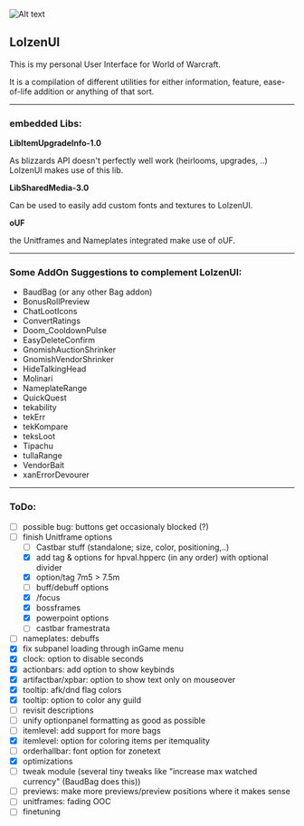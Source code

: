 ![Alt text](http://abload.de/img/wowscrnshot_112417_185tsk5.jpg "Screenshot1")

## LolzenUI
This is my personal User Interface for World of Warcraft.

It is a compilation of different utilities for either information, feature, ease-of-life addition or anything of that sort.

------
### embedded Libs:
**LibItemUpgradeInfo-1.0**

As blizzards API doesn't perfectly well work (heirlooms, upgrades, ..) LolzenUI makes use of this lib.

**LibSharedMedia-3.0**

Can be used to easily add custom fonts and textures to LolzenUI.

**oUF**

the Unitframes and Nameplates integrated make use of oUF.

------
### Some AddOn Suggestions to complement LolzenUI:
- BaudBag (or any other Bag addon)
- BonusRollPreview
- ChatLootIcons
- ConvertRatings
- Doom_CooldownPulse
- EasyDeleteConfirm
- GnomishAuctionShrinker
- GnomishVendorShrinker
- HideTalkingHead
- Molinari
- NameplateRange
- QuickQuest
- tekability
- tekErr
- tekKompare
- teksLoot
- Tipachu
- tullaRange
- VendorBait
- xanErrorDevourer

------
### ToDo:
- [ ] possible bug: buttons get occasionaly blocked (?)
- [ ] finish Unitframe options
  - [ ] Castbar stuff (standalone; size, color, positioning,..)
  - [x] add tag & options for hpval.hpperc (in any order) with optional divider
  - [x] option/tag 7m5 > 7.5m
  - [ ] buff/debuff options
  - [x] /focus
  - [x] bossframes
  - [x] powerpoint options
  - [ ] castbar framestrata
- [ ] nameplates: debuffs
- [x] fix subpanel loading through inGame menu
- [x] clock: option to disable seconds
- [x] actionbars: add option to show keybinds
- [x] artifactbar/xpbar: option to show text only on mouseover
- [x] tooltip: afk/dnd flag colors
- [x] tooltip: option to color any guild
- [ ] revisit descriptions
- [ ] unify optionpanel formatting as good as possible
- [ ] itemlevel: add support for more bags
- [x] itemlevel: option for coloring items per itemquality
- [ ] orderhallbar: font option for zonetext
- [x] optimizations
- [ ] tweak module (several tiny tweaks like "increase max watched currency" (BaudBag does this))
- [ ] previews: make more previews/preview positions where it makes sense
- [ ] unitframes: fading OOC
- [ ] finetuning